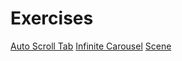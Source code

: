 # Exercises

[Auto Scroll Tab](https://github.com/GU1984/SwiftUI/tree/main/Exercises/AutoScrollTab)
[Infinite Carousel](https://github.com/GU1984/SwiftUI/tree/main/Exercises/Infinite%20Carousel)
[Scene](https://github.com/GU1984/SwiftUI/tree/main/Exercises/Scene)
